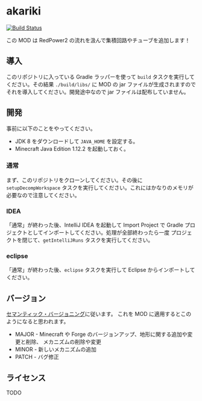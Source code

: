 # akariki

[![Build Status](https://travis-ci.org/Hexirp/akariki.svg?branch=master)](https://travis-ci.org/Hexirp/akariki)

この MOD は RedPower2 の流れを汲んで集積回路やチューブを追加します！

## 導入

このリポジトリに入っている Gradle ラッパーを使って `build` タスクを実行して
ください。その結果 `./build/libs/` に MOD の jar ファイルが生成されますので
それを導入してください。開発途中なので jar ファイルは配布していません。

## 開発

事前に以下のことをやってください。

* JDK 8 をダウンロードして `JAVA_HOME` を設定する。
* Minecraft Java Edition 1.12.2 を起動しておく。

### 通常

まず、このリポジトリをクローンしてください。その後に `setupDecompWorkspace`
タスクを実行してください。これにはかなりのメモリが必要なので注意してください。

### IDEA

「通常」が終わった後、IntelliJ IDEA を起動して Import Project で Gradle
プロジェクトとしてインポートしてください。処理が全部終わったら一度
プロジェクトを閉じて、`getIntelliJRuns` タスクを実行してください。

### eclipse

「通常」が終わった後、`eclipse` タスクを実行して Eclipse からインポートして
ください。

## バージョン

[セマンティック・バージョニング](https://semver.org/lang/ja/)に従います。
これを MOD に適用するとこのようになると思われます。

* MAJOR - Minecraft や Forge のバージョンアップ、地形に関する追加や変更と削除、
  メカニズムの削除や変更
* MINOR - 新しいメカニズムの追加
* PATCH - バグ修正

## ライセンス

TODO
